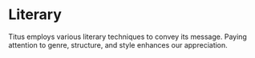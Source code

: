 # Literary

Titus employs various literary techniques to convey its message. Paying attention to genre, structure, and style enhances our appreciation.

